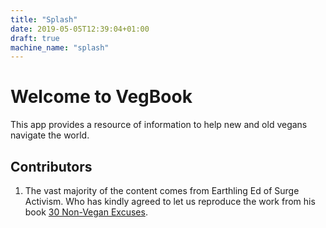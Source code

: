 ```yaml
---
title: "Splash"
date: 2019-05-05T12:39:04+01:00
draft: true
machine_name: "splash"
---
```


# Welcome to VegBook
This app provides a resource of information to help new and old vegans navigate the world.

## Contributors

1. The vast majority of the content comes from Earthling Ed of Surge Activism.
Who has kindly agreed to let us reproduce the work from his book [30 Non-Vegan Excuses](https://earthlinged.org/ebook).
